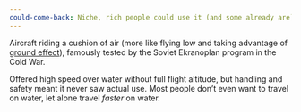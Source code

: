 ```yaml
---
could-come-back: Niche, rich people could use it (and some already are)
---
```


Aircraft riding a cushion of air (more like flying low and taking advantage of [ground effect](https://en.wikipedia.org/wiki/Ground_effect_(aerodynamics))), famously tested by the Soviet Ekranoplan program in the Cold War.

Offered high speed over water without full flight altitude, but handling and safety meant it never saw actual use. Most people don’t even want to travel on water, let alone travel *faster* on water.
